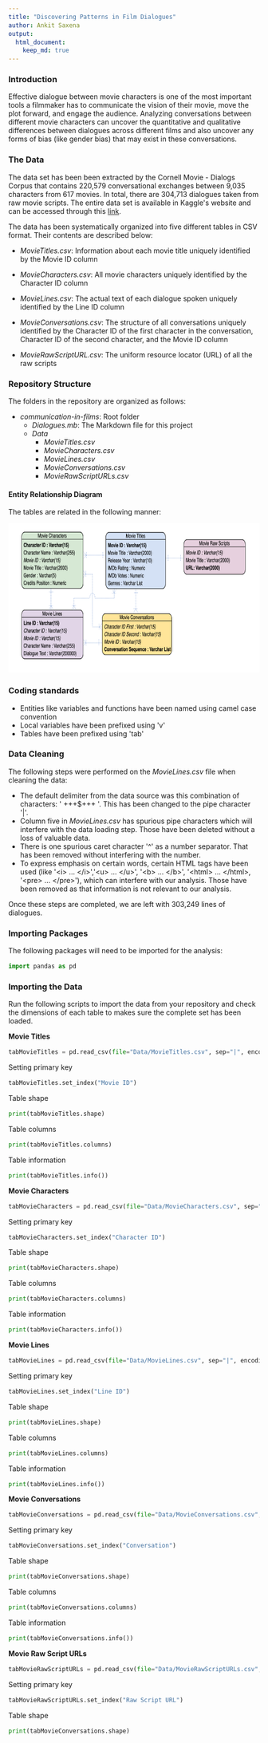 ```yaml
---
title: "Discovering Patterns in Film Dialogues"
author: Ankit Saxena
output:
  html_document:
    keep_md: true
---
```


### Introduction

Effective dialogue between movie characters is one of the most important tools a filmmaker has to communicate the vision of their movie, move the plot forward, and engage the audience. Analyzing conversations between different movie characters can uncover the quantitative and qualitative differences between dialogues across different films and also uncover any forms of bias (like gender bias) that may exist in these conversations.

### The Data

The data set has been been extracted by the Cornell Movie - Dialogs Corpus that contains 220,579 conversational exchanges between 9,035 characters from 617 movies. In total, there are 304,713 dialogues taken from raw movie scripts. The entire data set is available in Kaggle's website and can be accessed through this [link](https://www.kaggle.com/rajathmc/cornell-moviedialog-corpus).

The data has been systematically organized into five different tables in CSV format. Their contents are described below:

* _MovieTitles.csv_: Information about each movie title uniquely identified by the Movie ID column

* _MovieCharacters.csv_: All movie characters uniquely identified by the Character ID column

* _MovieLines.csv_: The actual text of each dialogue spoken uniquely identified by the Line ID column

* _MovieConversations.csv_: The structure of all conversations uniquely identified by the Character ID of the first character in the conversation, Character ID of the second character, and the Movie ID column

* _MovieRawScriptURL.csv_: The uniform resource locator (URL) of all the raw scripts

### Repository Structure

The folders in the repository are organized as follows:

* _communication-in-films_: Root folder
  + _Dialogues.mb_: The Markdown file for this project
  + _Data_
    + _MovieTitles.csv_
    + _MovieCharacters.csv_
    + _MovieLines.csv_
    + _MovieConversations.csv_
    + _MovieRawScriptURLs.csv_

#### Entity Relationship Diagram

The tables are related in the following manner:

<img src="Assets/ERD.png"
     alt="ERD"
     style="width: 800px; height: 300px;" />

### Coding standards

* Entities like variables and functions have been named using camel case convention
* Local variables have been prefixed using 'v'
* Tables have been prefixed using 'tab'

### Data Cleaning

The following steps were performed on the _MovieLines.csv_ file when cleaning the data:
* The default delimiter from the data source was this combination of characters: ' +++$+++ '. This has been changed to the pipe character '|'.
* Column five in _MovieLines.csv_ has spurious pipe characters which will interfere with the data loading step. Those have been deleted without a loss of valuable data.
* There is one spurious caret character '^' as a number separator. That has been removed without interfering with the number.
* To express emphasis on certain words, certain HTML tags have been used (like '\<i\> ... \</i\>','\<u\> ... \</u\>', '\<b\> ... \</b\>', '\<html\> ... \</html\>, '\<pre\> ... \</pre\>'), which can interfere with our analysis. Those have been removed as that information is not relevant to our analysis.

Once these steps are completed, we are left with 303,249 lines of dialogues.

### Importing Packages

The following packages will need to be imported for the analysis:

```python
import pandas as pd
```

### Importing the Data

Run the following scripts to import the data from your repository and check the dimensions of each table to makes sure the complete set has been loaded.

__Movie Titles__

```python
tabMovieTitles = pd.read_csv(file="Data/MovieTitles.csv", sep="|", encoding="ISO-8859-1", header=None, names=["Movie ID", "Movie Title", "Year", "IMDb Rating", "IMDb Votes", "Genres"])
```

Setting primary key
```python
tabMovieTitles.set_index("Movie ID")
```

Table shape
```python
print(tabMovieTitles.shape)
```

Table columns
```python
print(tabMovieTitles.columns)
```

Table information
```python
print(tabMovieTitles.info())
```

__Movie Characters__

```python
tabMovieCharacters = pd.read_csv(file="Data/MovieCharacters.csv", sep="|", encoding="ISO-8859-1", header=None, names=["Character ID", "Character Name", "Movie ID", "Movie Title", "Gender", "Position"])
```

Setting primary key
```python
tabMovieCharacters.set_index("Character ID")
```

Table shape
```python
print(tabMovieCharacters.shape)
```

Table columns
```python
print(tabMovieCharacters.columns)
```

Table information
```python
print(tabMovieCharacters.info())
```

__Movie Lines__

```python
tabMovieLines = pd.read_csv(file="Data/MovieLines.csv", sep="|", encoding="ISO-8859-1", header=None, names=["Line ID", "Character ID", "Movie ID", "Character Name", "Dialogue"])
```

Setting primary key
```python
tabMovieLines.set_index("Line ID")
```

Table shape
```python
print(tabMovieLines.shape)
```

Table columns
```python
print(tabMovieLines.columns)
```

Table information
```python
print(tabMovieLines.info())
```

__Movie Conversations__

```python
tabMovieConversations = pd.read_csv(file="Data/MovieConversations.csv", encoding="ISO-8859-1", sep="|", header=None, names=["Character ID", "First Character", "ID Second", "Movie ID", "Conversation"])
```

Setting primary key
```python
tabMovieConversations.set_index("Conversation")
```

Table shape
```python
print(tabMovieConversations.shape)
```

Table columns
```python
print(tabMovieConversations.columns)
```

Table information
```python
print(tabMovieConversations.info())
```

__Movie Raw Script URLs__

```python
tabMovieRawScriptURLs = pd.read_csv(file="Data/MovieRawScriptURLs.csv", encoding="ISO-8859-1", sep="|", header=None, names=["Movie ID", "Movie Title", "Raw Script URL"])
```

Setting primary key
```python
tabMovieRawScriptURLs.set_index("Raw Script URL")
```

Table shape
```python
print(tabMovieConversations.shape)
```
